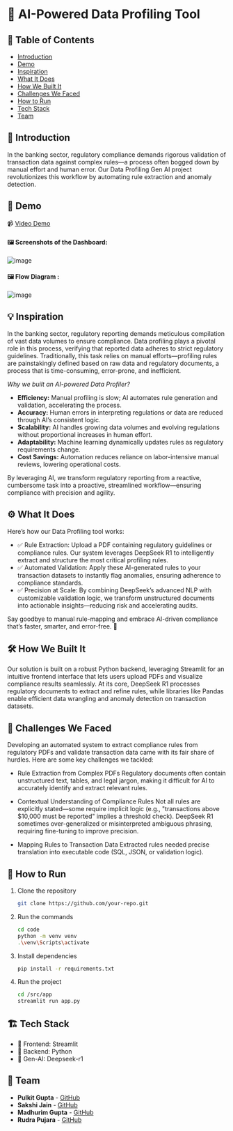# 🚀 AI-Powered Data Profiling Tool

## 📌 Table of Contents
- [Introduction](#introduction)
- [Demo](#demo)
- [Inspiration](#inspiration)
- [What It Does](#what-it-does)
- [How We Built It](#how-we-built-it)
- [Challenges We Faced](#challenges-we-faced)
- [How to Run](#how-to-run)
- [Tech Stack](#tech-stack)
- [Team](#team)


## 🎯 Introduction <a name="introduction"></a>
In the banking sector, regulatory compliance demands rigorous validation of transaction data against complex rules—a process often bogged down by manual effort and human error. Our Data Profiling Gen AI project revolutionizes this workflow by automating rule extraction and anomaly detection.

## 🎥 Demo <a name="demo"></a>  
📹 [Video Demo](https://github.com/ewfx/gaidp-bot-or-not/blob/main/artifacts/demo/BotOrNot.mp4)

#### 🖼️ Screenshots of the Dashboard:
![image](https://github.com/user-attachments/assets/69420d46-f6c1-453f-bbb8-428b95f16401)


#### 🖼️ Flow Diagram :
![image](https://github.com/user-attachments/assets/4ff815e6-935a-46c0-bf93-c5738050b003)


## 💡 Inspiration <a name="inspiration"></a>
In the banking sector, regulatory reporting demands meticulous compilation of vast data volumes to ensure compliance. Data profiling plays a pivotal role in this process, verifying that reported data adheres to strict regulatory guidelines. Traditionally, this task relies on manual efforts—profiling rules are painstakingly defined based on raw data and regulatory documents, a process that is time-consuming, error-prone, and inefficient.

_Why we built an AI-powered Data Profiler?_

- **Efficiency:** Manual profiling is slow; AI automates rule generation and validation, accelerating the process.
- **Accuracy:** Human errors in interpreting regulations or data are reduced through AI’s consistent logic.
- **Scalability:** AI handles growing data volumes and evolving regulations without proportional increases in human effort.
- **Adaptability:** Machine learning dynamically updates rules as regulatory requirements change.
- **Cost Savings:** Automation reduces reliance on labor-intensive manual reviews, lowering operational costs.

By leveraging AI, we transform regulatory reporting from a reactive, cumbersome task into a proactive, streamlined workflow—ensuring compliance with precision and agility.

## ⚙️ What It Does <a name="what-it-does"></a>
Here’s how our Data Profiling tool works:

- ✅ Rule Extraction: Upload a PDF containing regulatory guidelines or compliance rules. Our system leverages DeepSeek R1 to intelligently extract and structure the most critical profiling rules.
- ✅ Automated Validation: Apply these AI-generated rules to your transaction datasets to instantly flag anomalies, ensuring adherence to compliance standards.
- ✅ Precision at Scale: By combining DeepSeek’s advanced NLP with customizable validation logic, we transform unstructured documents into actionable insights—reducing risk and accelerating audits.

Say goodbye to manual rule-mapping and embrace AI-driven compliance that’s faster, smarter, and error-free. 🚀

## 🛠️ How We Built It <a name="how-we-built-it"></a>
Our solution is built on a robust Python backend, leveraging Streamlit for an intuitive frontend interface that lets users upload PDFs and visualize compliance results seamlessly. At its core, DeepSeek R1 processes regulatory documents to extract and refine rules, while libraries like Pandas enable efficient data wrangling and anomaly detection on transaction datasets.

## 🚧 Challenges We Faced <a name="challenges-we-faced"></a>
Developing an automated system to extract compliance rules from regulatory PDFs and validate transaction data came with its fair share of hurdles. Here are some key challenges we tackled:

- Rule Extraction from Complex PDFs
Regulatory documents often contain unstructured text, tables, and legal jargon, making it difficult for AI to accurately identify and extract relevant rules.

- Contextual Understanding of Compliance Rules
Not all rules are explicitly stated—some require implicit logic (e.g., "transactions above $10,000 must be reported" implies a threshold check). DeepSeek R1 sometimes over-generalized or misinterpreted ambiguous phrasing, requiring fine-tuning to improve precision.

- Mapping Rules to Transaction Data
Extracted rules needed precise translation into executable code (SQL, JSON, or validation logic).

## 🏃 How to Run <a name="how-to-run"></a>
1. Clone the repository  
   ```sh
   git clone https://github.com/your-repo.git
   ```
2. Run the commands
   ```sh
   cd code
   python -m venv venv
   .\venv\Scripts\activate
   ```
3. Install dependencies  
   ```sh
   pip install -r requirements.txt
   ```
3. Run the project  
   ```sh
   cd /src/app
   streamlit run app.py
   ```

## 🏗️ Tech Stack <a name="tech-stack"></a>
- 🔹 Frontend: Streamlit
- 🔹 Backend: Python
- 🔹 Gen-AI: Deepseek-r1

## 👥 Team <a name="team"></a>
- **Pulkit Gupta** - [GitHub](https://github.com/Pulgit555)
- **Sakshi Jain** - [GitHub](https://github.com/sakshijain009/)
- **Madhurim Gupta** - [GitHub](#)
- **Rudra Pujara** - [GitHub](https://github.com/rpinversion) 
